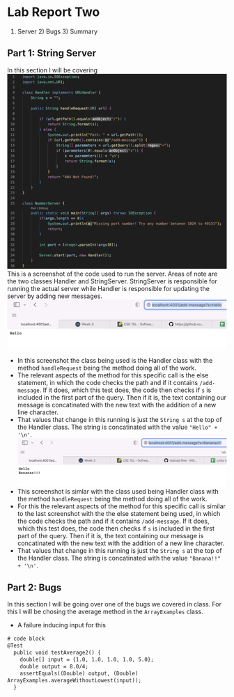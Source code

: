 # Lab Report Two
1) Server 2) Bugs 3) Summary

## Part 1: String Server
In this section I will be covering 
![String Server Code](StringServerCode.png)
This is a screenshot of the code used to run the server. Areas of note are the two classes Handler and StringServer. StringServer is responsible for running the actual server while Handler is responsible for updating the server by adding new messages.
![Server Running 1](Server1.png)
* In this screenshot the class being used is the Handler class with the method `handleRequest` being the method doing all of the work.
* The relevant aspects of the method for this specific call is the else statement, in which the code checks the path and if it contains `/add-message`. If it does, which this test does, the code then checks if `s` is included in the first part of the query. Then if it is, the text containing our message is concatinated with the new text with the addition of a new line character. 
* That values that change in this running is just the `String s` at the top of the Handler class. The string is concatinated with the value `"Hello" + '\n'`.
![Server Running 2](Serever2.png)
* This screenshot is simlar with the class used being Handler class with the method `handleRequest` being the method doing all of the work.
* For this the relevant aspects of the method for this specific call is similar to the last screenshot with the the else statement being used, in which the code checks the path and if it contains `/add-message`. If it does, which this test does, the code then checks if `s` is included in the first part of the query. Then if it is, the text containing our message is concatinated with the new text with the addition of a new line character. 
* That values that change in this running is just the `String s` at the top of the Handler class. The string is concatinated with the value `"Banana!!" + '\n'`.
 ## Part 2: Bugs
 In this section I will be going over one of the bugs we covered in class. For this I will be chosing the average method in the `ArrayExamples` class. 
 * A failure inducing input for this 
```
# code block
@Test
  public void testAverage2() {
    double[] input = {1.0, 1.0, 1.0, 1.0, 5.0};
    double output = 8.0/4;
    assertEquals((Double) output, (Double) ArrayExamples.averageWithoutLowest(input));
  }
```
